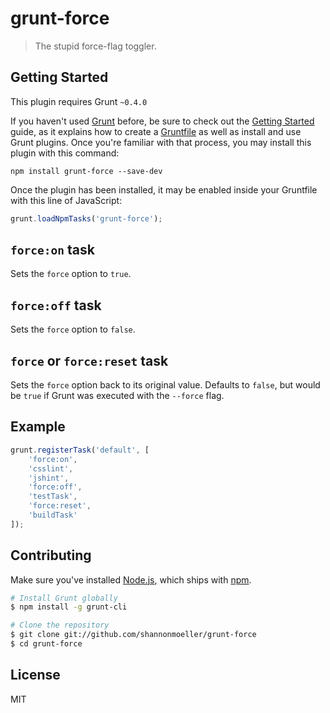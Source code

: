 # grunt-force

> The stupid force-flag toggler.

## Getting Started

This plugin requires Grunt `~0.4.0`

If you haven't used [Grunt](http://gruntjs.com/) before, be sure to check out the [Getting Started](http://gruntjs.com/getting-started) guide, as it explains how to create a [Gruntfile](http://gruntjs.com/sample-gruntfile) as well as install and use Grunt plugins. Once you're familiar with that process, you may install this plugin with this command:

```shell
npm install grunt-force --save-dev
```

Once the plugin has been installed, it may be enabled inside your Gruntfile with this line of JavaScript:

```js
grunt.loadNpmTasks('grunt-force');
```

## `force:on` task

Sets the `force` option to `true`.

## `force:off` task

Sets the `force` option to `false`.

## `force` or `force:reset` task

Sets the `force` option back to its original value. Defaults to `false`, but would be `true` if Grunt was executed with the `--force` flag.

## Example

```js
grunt.registerTask('default', [
    'force:on',
    'csslint',
    'jshint',
    'force:off',
    'testTask',
    'force:reset',
    'buildTask'
]);
```

## Contributing

Make sure you've installed [Node.js](http://nodejs.org), which ships with [npm](http://npmjs.org).

```sh
# Install Grunt globally
$ npm install -g grunt-cli

# Clone the repository
$ git clone git://github.com/shannonmoeller/grunt-force
$ cd grunt-force
```

## License

MIT
